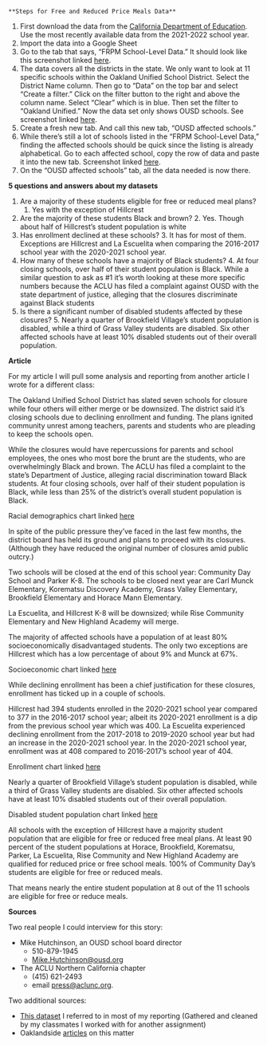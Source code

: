     **Steps for Free and Reduced Price Meals Data**



1. First download the data from the [California Department of Education](https://www.cde.ca.gov/ds/ad/filessp.asp). Use the most recently available data from the 2021-2022 school year.
2. Import the data into a Google Sheet
3. Go to the tab that says, “FRPM School-Level Data.” It should look like this screenshot linked [here](https://github.com/Richard-Tzul/J296/blob/main/Screen%20Shot%202022-05-01%20at%201.02.46%20PM.png).
4. The data covers all the districts in the state. We only want to look at 11 specific schools within the Oakland Unified School District. Select the District Name column. Then go to “Data” on the top bar and select “Create a filter.” Click on the filter button to the right and above the column name. Select “Clear” which is in blue. Then set the filter to “Oakland Unified.” Now the data set only shows OUSD schools. See screenshot linked [here](https://github.com/Richard-Tzul/J296/blob/main/Screen%20Shot%202022-05-01%20at%201.36.41%20PM.png).
5. Create a fresh new tab. And call this new tab, “OUSD affected schools.” 
6. While there’s still a lot of schools listed in the “FRPM School-Level Data,” finding the affected schools should be quick since the listing is already alphabetical. Go to each affected school, copy the row of data and paste it into the new tab. Screenshot linked [here](https://github.com/Richard-Tzul/J296/blob/main/Screen%20Shot%202022-05-01%20at%202.13.07%20PM.png).
7. On the “OUSD affected schools” tab, all the data needed is now there. 

**5 questions and answers about my datasets**



1. Are a majority of these students eligible for free or reduced meal plans?
    1. Yes with the exception of Hillcrest
2. Are the majority of these students Black and brown?
    2. Yes. Though about half of Hillcrest’s student population is white
3. Has enrollment declined at these schools?
    3. It has for most of them. Exceptions are Hillcrest and La Escuelita when comparing the 2016-2017 school year with the 2020-2021 school year.
4. How many of these schools have a majority of Black students?
    4. At four closing schools, over half of their student population is Black. While a similar question to ask as #1 it’s worth looking at these more specific numbers because the ACLU has filed a complaint against OUSD with the state department of justice, alleging that the closures discriminate against Black students
5. Is there a significant number of disabled students affected by these closures?
    5. Nearly a quarter of Brookfield Village’s student population is disabled, while a third of Grass Valley students are disabled. Six other affected schools have at least 10% disabled students out of their overall population.

**Article**

For my article I will pull some analysis and reporting from another article I wrote for a different class:

The Oakland Unified School District has slated seven schools for closure while four others will either merge or be downsized. The district said it’s closing schools due to declining enrollment and funding. The plans ignited community unrest among teachers, parents and students who are pleading to keep the schools open.

While the closures would have repercussions for parents and school employees, the ones who most bore the brunt are the students, who are overwhelmingly Black and brown. The ACLU has filed a complaint to the state’s Department of Justice, alleging racial discrimination toward Black students. At four closing schools, over half of their student population is Black, while less than 25% of the district’s overall student population is Black.

Racial demographics chart linked [here](https://datawrapper.dwcdn.net/kkNMJ/5/)

In spite of the public pressure they’ve faced in the last few months, the district board has held its ground and plans to proceed with its closures. (Although they have reduced the original number of closures amid public outcry.)

Two schools will be closed at the end of this school year: Community Day School and Parker K-8. The schools to be closed next year are Carl Munck Elementary, Korematsu Discovery Academy, Grass Valley Elementary, Brookfield Elementary and Horace Mann Elementary.

La Escuelita, and Hillcrest K-8 will be downsized; while Rise Community Elementary and New Highland Academy will merge.

The majority of affected schools have a population of at least 80% socioeconomically disadvantaged students. The only two exceptions are Hillcrest which has a low percentage of about 9% and Munck at 67%.

Socioeconomic chart linked [here](https://datawrapper.dwcdn.net/Jz2Zp/1/)

While declining enrollment has been a chief justification for these closures, enrollment has ticked up in a couple of schools. 

Hillcrest had 394 students enrolled in the 2020-2021 school year compared to 377 in the 2016-2017 school year; albeit its 2020-2021 enrollment is a dip from the previous school year which was 400. La Escuelita experienced declining enrollment from the 2017-2018 to 2019-2020 school year but had an increase in the 2020-2021 school year. In the 2020-2021 school year, enrollment was at 408 compared to 2016-2017’s school year of 404.

Enrollment chart linked [here](https://datawrapper.dwcdn.net/uYqCX/3/)

Nearly a quarter of Brookfield Village’s student population is disabled, while a third of Grass Valley students are disabled. Six other affected schools have at least 10% disabled students out of their overall population.

Disabled student population chart linked [here](https://datawrapper.dwcdn.net/fa1hJ/3/)

All schools with the exception of Hillcrest have a majority student population that are eligible for free or reduced free meal plans. At least 90 percent of the student populations at Horace, Brookfield, Korematsu, Parker, La Escuelita, Rise Community and New Highland Academy are qualified for reduced price or free school meals. 100% of Community Day’s students are eligible for free or reduced meals.

That means nearly the entire student population at 8 out of the 11 schools are eligible for free or reduce meals.

**Sources**

Two real people I could interview for this story:



* Mike Hutchinson, an OUSD school board director
    * 510-879-1945
    * [Mike.Hutchinson@ousd.org](mailto:Mike.Hutchinson@ousd.org)
* The ACLU Northern California chapter
    * (415) 621-2493
    * email press@aclunc.org.

Two additional sources:



* [This dataset](https://docs.google.com/spreadsheets/d/1b7EOCrjhravak-cOKhBYGW1mmiA5T4BQTQzsauwdsAY/edit?usp=sharing) I referred to in most of my reporting (Gathered and cleaned by my classmates I worked with for another assignment)
* Oaklandside [articles](https://oaklandside.org/2022/02/17/ousd-calls-emergency-meeting-to-discuss-postponing-school-closures/) on this matter